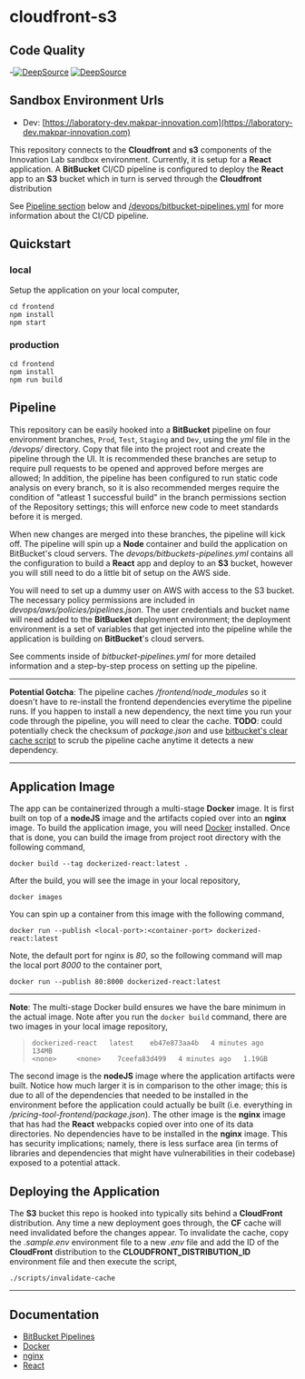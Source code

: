 # cloudfront-s3

## Code Quality
-[![DeepSource](https://deepsource.io/bb/Makpar/cloudfront-s3.svg/?label=active+issues&show_trend=true&token=K6IlUR_AWGNauy_vSziOROwZ)](https://deepsource.io/bb/Makpar/cloudfront-s3/?ref=repository-badge)
[![DeepSource](https://deepsource.io/bb/Makpar/cloudfront-s3.svg/?label=resolved+issues&show_trend=true&token=K6IlUR_AWGNauy_vSziOROwZ)](https://deepsource.io/bb/Makpar/cloudfront-s3/?ref=repository-badge)

## Sandbox Environment Urls
- Dev: [https://laboratory-dev.makpar-innovation.com](https://laboratory-dev.makpar-innovation.com)

This repository connects to the **Cloudfront** and **s3** components of the Innovation Lab sandbox environment. Currently, it is setup for a **React** application. A **BitBucket** CI/CD pipeline is configured to deploy the **React** app to an **S3** bucket which in turn is served through the **Cloudfront** distribution

See [Pipeline section](#pipeline) below and [/devops/bitbucket-pipelines.yml](/devops/bitbucket-pipelines.yml) for more information about the CI/CD pipeline.

## Quickstart

### local

Setup the application on your local computer,

```
cd frontend
npm install
npm start
```

### production

```
cd frontend
npm install
npm run build
```

## Pipeline

This repository can be easily hooked into a **BitBucket** pipeline on four environment branches, `Prod`, `Test`, `Staging` and `Dev`, using the *yml* file in the */devops/* directory. Copy that file into the project root and create the pipeline through the UI. It is recommended these branches are setup to require pull requests to be opened and approved before merges are allowed; In addition, the pipeline has been configured to run static code analysis on every branch, so it is also recommended merges require the condition of "atleast 1 successful build" in the branch permissions section of the Repository settings; this will enforce new code to meet standards before it is merged. 

When new changes are merged into these branches, the pipeline will kick off. The pipeline will spin up a **Node** container and build the application on BitBucket's cloud servers. The *devops/bitbuckets-pipelines.yml* contains all the configuration to build a **React** app and deploy to an **S3** bucket, however you will still need to do a little bit of setup on the AWS side.

You will need to set up a dummy user on AWS with access to the S3 bucket. The necessary policy permissions are included in *devops/aws/policies/pipelines.json*. The user credentials and bucket name will need added to the **BitBucket** deployment environment; the deployment environment is a set of variables that get injected into the pipeline while the application is building on **BitBucket**'s cloud servers.

See comments inside of *bitbucket-pipelines.yml* for more detailed information and a step-by-step process on setting up the pipeline.


---
**Potential Gotcha**: The pipeline caches */frontend/node_modules* so it doesn't have to re-install the frontend dependencies everytime the pipeline runs. If you happen to install a new dependency, the next time you run your code through the pipeline, you will need to clear the cache. **TODO**: could potentially check the checksum of *package.json* and use [bitbucket's clear cache script](https://bitbucket.org/atlassian/bitbucket-clear-cache/src/master/) to scrub the pipeline cache anytime it detects a new dependency.

---

## Application Image

The app can be containerized through a multi-stage **Docker** image. It is first built on top of a **nodeJS** image and the artifacts copied over into an **nginx** image. To build the application image, you will need [Docker]() installed. Once that is done, you can build the image from project root directory with the following command,

`docker build --tag dockerized-react:latest .`

After the build, you will see the image in your local repository,

`docker images`

You can spin up a container from this image with the following command,

`docker run --publish <local-port>:<container-port> dockerized-react:latest`

Note, the default port for nginx is *80*, so the following command will map the local port *8000* to the container port,

`docker run --publish 80:8000 dockerized-react:latest`

---
**Note**: The multi-stage Docker build ensures we have the bare minimum in the actual image. Note after you run the `docker build` command, there are two images in your local image repository, 

> `dockerized-react   latest    eb47e873aa4b   4 minutes ago   134MB`      
> `<none>     <none>    7ceefa83d499   4 minutes ago   1.19GB`

The second image is the **nodeJS** image where the application artifacts were built. Notice how much larger it is in comparison to the other image; this is due to all of the dependencies that needed to be installed in the environment before the application could actually be built (i.e. everything in */pricing-tool-frontend/package.json*). The other image is the **nginx** image that has had the **React** webpacks copied over into one of its data directories. No dependencies have to be installed in the **nginx** image. This has security implications; namely, there is less surface area (in terms of libraries and dependencies that might have vulnerabilities in their codebase) exposed to a potential attack.


## Deploying the Application

The **S3** bucket this repo is hooked into typically sits behind a **CloudFront** distribution. Any time a new deployment goes through, the **CF** cache will need invalidated before the changes appear. To invalidate the cache, copy the *.sample.env* environment file to a new *.env* file and add the ID of the **CloudFront** distribution to the **CLOUDFRONT_DISTRIBUTION_ID** environment file and then execute the script,

```
./scripts/invalidate-cache
```

---

## Documentation
- [BitBucket Pipelines](https://docs.launchdarkly.com/integrations/bitbucket-pipelines?utm_source=google&utm_medium=cpc&obility_id=126914704714&utm_campaign=&utm_term=&utm_content=529046860681&_bm=b&_bn=g&gclid=Cj0KCQjwwNWKBhDAARIsAJ8HkheO3YpyjRBKc4TSNovlTNxCZWwC32kWPv17SOG7zGceZenBf-Vb0-0aAvAbEALw_wcB)
- [Docker](https://docs.docker.com/)
- [nginx](https://www.nginx.com/resources/wiki/?_bt=541137080527&_bk=&_bm=b&_bn=g&_bg=125748574545&gclid=Cj0KCQjwwNWKBhDAARIsAJ8Hkhdv_mAcxYhY0igOUv0zG5yhXtD0VsffwNY1Cj0uu9mrSSaeeq5y3JcaAip4EALw_wcB)
- [React](https://reactjs.org/docs/getting-started.html)
